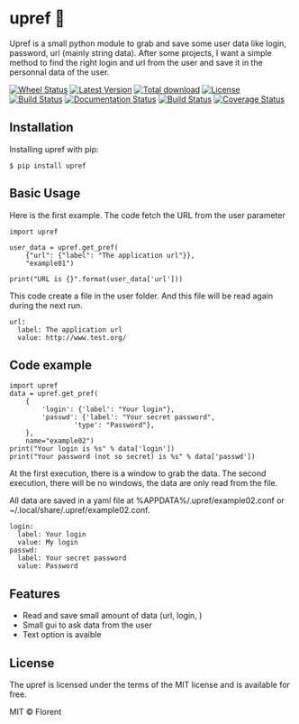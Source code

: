 upref 🐸
========

Upref is a small python module to grab and save some user data like login, password, url (mainly string data). After some projects, I want a simple method to find the right login and url from the user and save it in the personnal data of the user.

[![Wheel Status](https://img.shields.io/pypi/wheel/upref.svg?style=flat)](https://pypi.python.org/pypi/upref/)
[![Latest Version](https://img.shields.io/pypi/v/upref.svg)](https://pypi.python.org/pypi/upref/)
[![Total download](https://img.shields.io/github/downloads/IIXIXII/upref/total.svg)](https://github.com/IIXIXII/upref/releases)
[![License](https://img.shields.io/github/license/IIXIXII/upref.svg)](https://github.com/IIXIXII/upref/blob/master/LICENSE.md)
[![Build Status](https://img.shields.io/travis/IIXIXII/upref/master.svg?style=plastic)](https://travis-ci.org/IIXIXII/upref)
[![Documentation Status](https://readthedocs.org/projects/upref/badge/?version=latest)](https://upref.readthedocs.io/en/latest/?badge=latest)
[![Build Status](https://travis-ci.org/IIXIXII/upref.svg?branch=develop)](https://travis-ci.org/IIXIXII/upref)
[![Coverage Status](https://coveralls.io/repos/github/IIXIXII/upref/badge.svg?branch=master)](https://coveralls.io/github/IIXIXII/upref?branch=master)

Installation
------------

Installing upref with pip:

    $ pip install upref

Basic Usage
------------

Here is the first example. The code fetch the URL from the user parameter

    import upref
  
    user_data = upref.get_pref(
        {"url": {"label": "The application url"}},
        "example01")
  
    print("URL is {}".format(user_data['url']))

This code create a file in the user folder. And this file will be read again during the next run.

    url:
      label: The application url
      value: http://www.test.org/

Code example
------------

    import upref
    data = upref.get_pref(
        {
            'login': {'label': "Your login"},
            'passwd': {'label': "Your secret password",
                    'type': "Password"},
        },
        name="example02")
    print("Your login is %s" % data['login'])
    print("Your password (not so secret) is %s" % data['passwd'])

At the first execution, there is a window to grab the data. The second execution, there will be no windows, the data are only read from the file.

All data are saved in a yaml file at %APPDATA%/.upref/example02.conf or \~/.local/share/.upref/example02.conf.

    login:
      label: Your login
      value: My login
    passwd:
      label: Your secret password
      value: Password

Features
------------

- Read and save small amount of data (url, login, )
- Small gui to ask data from the user
- Text option is avaible

License
-------

The upref is licensed under the terms of the MIT license and is available for free.

MIT © Florent
